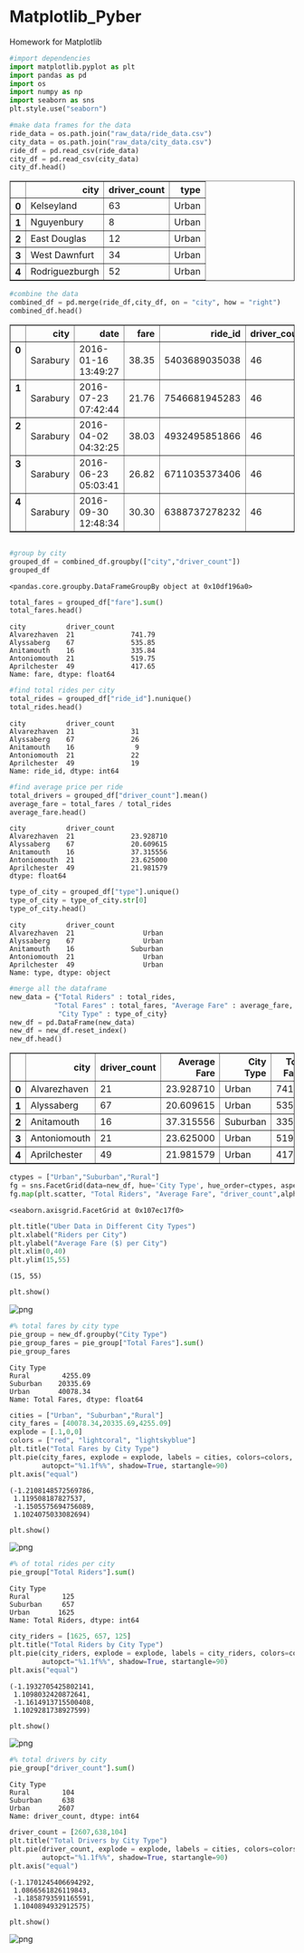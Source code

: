 # Matplotlib_Pyber
Homework for Matplotlib



```python
#import dependencies
import matplotlib.pyplot as plt
import pandas as pd
import os
import numpy as np
import seaborn as sns
plt.style.use("seaborn")
```


```python
#make data frames for the data
ride_data = os.path.join("raw_data/ride_data.csv")
city_data = os.path.join("raw_data/city_data.csv")
ride_df = pd.read_csv(ride_data)
city_df = pd.read_csv(city_data)
city_df.head()
```




<div>
<style>
    .dataframe thead tr:only-child th {
        text-align: right;
    }

    .dataframe thead th {
        text-align: left;
    }

    .dataframe tbody tr th {
        vertical-align: top;
    }
</style>
<table border="1" class="dataframe">
  <thead>
    <tr style="text-align: right;">
      <th></th>
      <th>city</th>
      <th>driver_count</th>
      <th>type</th>
    </tr>
  </thead>
  <tbody>
    <tr>
      <th>0</th>
      <td>Kelseyland</td>
      <td>63</td>
      <td>Urban</td>
    </tr>
    <tr>
      <th>1</th>
      <td>Nguyenbury</td>
      <td>8</td>
      <td>Urban</td>
    </tr>
    <tr>
      <th>2</th>
      <td>East Douglas</td>
      <td>12</td>
      <td>Urban</td>
    </tr>
    <tr>
      <th>3</th>
      <td>West Dawnfurt</td>
      <td>34</td>
      <td>Urban</td>
    </tr>
    <tr>
      <th>4</th>
      <td>Rodriguezburgh</td>
      <td>52</td>
      <td>Urban</td>
    </tr>
  </tbody>
</table>
</div>




```python
#combine the data
combined_df = pd.merge(ride_df,city_df, on = "city", how = "right")
combined_df.head()
```




<div>
<style>
    .dataframe thead tr:only-child th {
        text-align: right;
    }

    .dataframe thead th {
        text-align: left;
    }

    .dataframe tbody tr th {
        vertical-align: top;
    }
</style>
<table border="1" class="dataframe">
  <thead>
    <tr style="text-align: right;">
      <th></th>
      <th>city</th>
      <th>date</th>
      <th>fare</th>
      <th>ride_id</th>
      <th>driver_count</th>
      <th>type</th>
    </tr>
  </thead>
  <tbody>
    <tr>
      <th>0</th>
      <td>Sarabury</td>
      <td>2016-01-16 13:49:27</td>
      <td>38.35</td>
      <td>5403689035038</td>
      <td>46</td>
      <td>Urban</td>
    </tr>
    <tr>
      <th>1</th>
      <td>Sarabury</td>
      <td>2016-07-23 07:42:44</td>
      <td>21.76</td>
      <td>7546681945283</td>
      <td>46</td>
      <td>Urban</td>
    </tr>
    <tr>
      <th>2</th>
      <td>Sarabury</td>
      <td>2016-04-02 04:32:25</td>
      <td>38.03</td>
      <td>4932495851866</td>
      <td>46</td>
      <td>Urban</td>
    </tr>
    <tr>
      <th>3</th>
      <td>Sarabury</td>
      <td>2016-06-23 05:03:41</td>
      <td>26.82</td>
      <td>6711035373406</td>
      <td>46</td>
      <td>Urban</td>
    </tr>
    <tr>
      <th>4</th>
      <td>Sarabury</td>
      <td>2016-09-30 12:48:34</td>
      <td>30.30</td>
      <td>6388737278232</td>
      <td>46</td>
      <td>Urban</td>
    </tr>
  </tbody>
</table>
</div>




```python

```


```python
#group by city
grouped_df = combined_df.groupby(["city","driver_count"])
grouped_df
```




    <pandas.core.groupby.DataFrameGroupBy object at 0x10df196a0>




```python
total_fares = grouped_df["fare"].sum()
total_fares.head()
```




    city          driver_count
    Alvarezhaven  21              741.79
    Alyssaberg    67              535.85
    Anitamouth    16              335.84
    Antoniomouth  21              519.75
    Aprilchester  49              417.65
    Name: fare, dtype: float64




```python
#find total rides per city
total_rides = grouped_df["ride_id"].nunique()
total_rides.head()
```




    city          driver_count
    Alvarezhaven  21              31
    Alyssaberg    67              26
    Anitamouth    16               9
    Antoniomouth  21              22
    Aprilchester  49              19
    Name: ride_id, dtype: int64




```python
#find average price per ride
total_drivers = grouped_df["driver_count"].mean()
average_fare = total_fares / total_rides
average_fare.head()
```




    city          driver_count
    Alvarezhaven  21              23.928710
    Alyssaberg    67              20.609615
    Anitamouth    16              37.315556
    Antoniomouth  21              23.625000
    Aprilchester  49              21.981579
    dtype: float64




```python
type_of_city = grouped_df["type"].unique()
type_of_city = type_of_city.str[0]
type_of_city.head()
```




    city          driver_count
    Alvarezhaven  21                 Urban
    Alyssaberg    67                 Urban
    Anitamouth    16              Suburban
    Antoniomouth  21                 Urban
    Aprilchester  49                 Urban
    Name: type, dtype: object




```python
#merge all the dataframe
new_data = {"Total Riders" : total_rides,
           "Total Fares" : total_fares, "Average Fare" : average_fare,
            "City Type" : type_of_city}
new_df = pd.DataFrame(new_data)
new_df = new_df.reset_index()
new_df.head()
```




<div>
<style>
    .dataframe thead tr:only-child th {
        text-align: right;
    }

    .dataframe thead th {
        text-align: left;
    }

    .dataframe tbody tr th {
        vertical-align: top;
    }
</style>
<table border="1" class="dataframe">
  <thead>
    <tr style="text-align: right;">
      <th></th>
      <th>city</th>
      <th>driver_count</th>
      <th>Average Fare</th>
      <th>City Type</th>
      <th>Total Fares</th>
      <th>Total Riders</th>
    </tr>
  </thead>
  <tbody>
    <tr>
      <th>0</th>
      <td>Alvarezhaven</td>
      <td>21</td>
      <td>23.928710</td>
      <td>Urban</td>
      <td>741.79</td>
      <td>31</td>
    </tr>
    <tr>
      <th>1</th>
      <td>Alyssaberg</td>
      <td>67</td>
      <td>20.609615</td>
      <td>Urban</td>
      <td>535.85</td>
      <td>26</td>
    </tr>
    <tr>
      <th>2</th>
      <td>Anitamouth</td>
      <td>16</td>
      <td>37.315556</td>
      <td>Suburban</td>
      <td>335.84</td>
      <td>9</td>
    </tr>
    <tr>
      <th>3</th>
      <td>Antoniomouth</td>
      <td>21</td>
      <td>23.625000</td>
      <td>Urban</td>
      <td>519.75</td>
      <td>22</td>
    </tr>
    <tr>
      <th>4</th>
      <td>Aprilchester</td>
      <td>49</td>
      <td>21.981579</td>
      <td>Urban</td>
      <td>417.65</td>
      <td>19</td>
    </tr>
  </tbody>
</table>
</div>




```python
ctypes = ["Urban","Suburban","Rural"]
fg = sns.FacetGrid(data=new_df, hue='City Type', hue_order=ctypes, aspect=1.61)
fg.map(plt.scatter, "Total Riders", "Average Fare", "driver_count",alpha = .45, linewidth = 2).add_legend()
```




    <seaborn.axisgrid.FacetGrid at 0x107ec17f0>




```python
plt.title("Uber Data in Different City Types")
plt.xlabel("Riders per City")
plt.ylabel("Average Fare ($) per City")
plt.xlim(0,40)
plt.ylim(15,55)
```




    (15, 55)




```python
plt.show()
```


![png](output_12_0.png)



```python
#% total fares by city type
pie_group = new_df.groupby("City Type")
pie_group_fares = pie_group["Total Fares"].sum()
pie_group_fares
```




    City Type
    Rural        4255.09
    Suburban    20335.69
    Urban       40078.34
    Name: Total Fares, dtype: float64




```python
cities = ["Urban", "Suburban","Rural"]
city_fares = [40078.34,20335.69,4255.09]
explode = [.1,0,0]
colors = ["red", "lightcoral", "lightskyblue"]
plt.title("Total Fares by City Type")
plt.pie(city_fares, explode = explode, labels = cities, colors=colors,
        autopct="%1.1f%%", shadow=True, startangle=90)
plt.axis("equal")
```




    (-1.2108148572569786,
     1.119508187827537,
     -1.1505575694756089,
     1.1024075033082694)




```python
plt.show()
```


![png](output_15_0.png)



```python
#% of total rides per city
pie_group["Total Riders"].sum()
```




    City Type
    Rural        125
    Suburban     657
    Urban       1625
    Name: Total Riders, dtype: int64




```python
city_riders = [1625, 657, 125]
plt.title("Total Riders by City Type")
plt.pie(city_riders, explode = explode, labels = city_riders, colors=colors,
        autopct="%1.1f%%", shadow=True, startangle=90)
plt.axis("equal")
```




    (-1.1932705425802141,
     1.1098032420872641,
     -1.1614913715500408,
     1.1029281738927599)




```python
plt.show()
```


![png](output_18_0.png)



```python
#% total drivers by city
pie_group["driver_count"].sum()
```




    City Type
    Rural        104
    Suburban     638
    Urban       2607
    Name: driver_count, dtype: int64




```python
driver_count = [2607,638,104]
plt.title("Total Drivers by City Type")
plt.pie(driver_count, explode = explode, labels = cities, colors=colors,
        autopct="%1.1f%%", shadow=True, startangle=90)
plt.axis("equal")
```




    (-1.1701245406694292,
     1.0866561826119843,
     -1.1858793591165591,
     1.1040894932912575)




```python
plt.show()
```


![png](output_21_0.png)



```python

```

